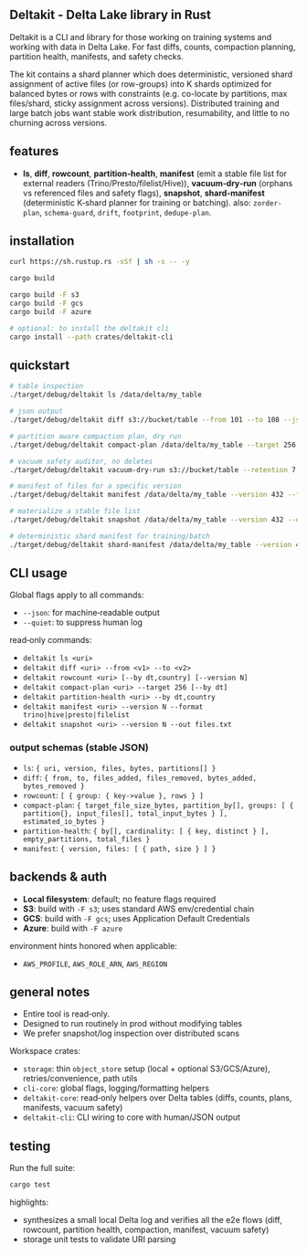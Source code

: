 ## Deltakit - Delta Lake library in Rust

Deltakit is a CLI and library for those working on training systems and working with data in Delta Lake. For fast diffs, counts, compaction planning, partition health, manifests, and safety checks.

The kit contains a shard planner which does deterministic, versioned shard assignment of active files (or row-groups) into K shards optimized for balanced bytes or rows with constraints (e.g. co-locate by partitions, max files/shard, sticky assignment across versions). Distributed training and large batch jobs want stable work distribution, resumability, and little to no churning across versions. 

## features
- **ls**, **diff**, **rowcount**, **partition‑health**, **manifest** (emit a stable file list for external readers (Trino/Presto/filelist/Hive)), **vacuum‑dry‑run** (orphans vs referenced files and safety flags), **snapshot**, **shard‑manifest** (deterministic K‑shard planner for training or batching). also: `zorder-plan`, `schema-guard`, `drift`, `footprint`, `dedupe-plan`.

## installation
```bash
curl https://sh.rustup.rs -sSf | sh -s -- -y

cargo build

cargo build -F s3
cargo build -F gcs
cargo build -F azure

# optional: to install the deltakit cli
cargo install --path crates/deltakit-cli
```

## quickstart
```bash
# table inspection
./target/debug/deltakit ls /data/delta/my_table

# json output
./target/debug/deltakit diff s3://bucket/table --from 101 --to 108 --json | jq .

# partition aware compaction plan, dry run
./target/debug/deltakit compact-plan /data/delta/my_table --target 256 --by dt

# vacuum safety auditor, no deletes
./target/debug/deltakit vacuum-dry-run s3://bucket/table --retention 7

# manifest of files for a specific version
./target/debug/deltakit manifest /data/delta/my_table --version 432 --format trino

# materialize a stable file list
./target/debug/deltakit snapshot /data/delta/my_table --version 432 --out files.txt

# deterministic shard manifest for training/batch
./target/debug/deltakit shard-manifest /data/delta/my_table --version 432 --shards 64 --by dt --sticky-by dt --balance bytes --json | jq .
```

## CLI usage
Global flags apply to all commands:
- `--json`: for machine‑readable output
- `--quiet`: to suppress human log

read‑only commands:
- `deltakit ls <uri>`
- `deltakit diff <uri> --from <v1> --to <v2>`
- `deltakit rowcount <uri> [--by dt,country] [--version N]`
- `deltakit compact-plan <uri> --target 256 [--by dt]`
- `deltakit partition-health <uri> --by dt,country`
- `deltakit manifest <uri> --version N --format trino|hive|presto|filelist`
- `deltakit snapshot <uri> --version N --out files.txt`

### output schemas (stable JSON)
- `ls`: `{ uri, version, files, bytes, partitions[] }`
- `diff`: `{ from, to, files_added, files_removed, bytes_added, bytes_removed }`
- `rowcount`: `[ { group: { key->value }, rows } ]`
- `compact-plan`: `{ target_file_size_bytes, partition_by[], groups: [ { partition{}, input_files[], total_input_bytes } ], estimated_io_bytes }`
- `partition-health`: `{ by[], cardinality: [ { key, distinct } ], empty_partitions, total_files }`
- `manifest`: `{ version, files: [ { path, size } ] }`

## backends & auth
- **Local filesystem**: default; no feature flags required
- **S3**: build with `-F s3`; uses standard AWS env/credential chain
- **GCS**: build with `-F gcs`; uses Application Default Credentials
- **Azure**: build with `-F azure`

environment hints honored when applicable:
- `AWS_PROFILE`, `AWS_ROLE_ARN`, `AWS_REGION`

## general notes
- Entire tool is read‑only. 
- Designed to run routinely in prod without modifying tables
- We prefer snapshot/log inspection over distributed scans

Workspace crates:
- `storage`: thin `object_store` setup (local + optional S3/GCS/Azure), retries/convenience, path utils
- `cli-core`: global flags, logging/formatting helpers
- `deltakit-core`: read‑only helpers over Delta tables (diffs, counts, plans, manifests, vacuum safety)
- `deltakit-cli`: CLI wiring to core with human/JSON output

## testing
Run the full suite:
```bash
cargo test
```
highlights:
- synthesizes a small local Delta log and verifies all the e2e flows (diff, rowcount, partition health, compaction, manifest, vacuum safety)
- storage unit tests to validate URI parsing